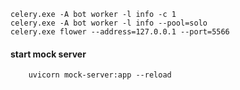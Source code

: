 

```
celery.exe -A bot worker -l info -c 1
celery.exe -A bot worker -l info --pool=solo 
celery.exe flower --address=127.0.0.1 --port=5566
``` 
#### start mock server
```
    uvicorn mock-server:app --reload
```


